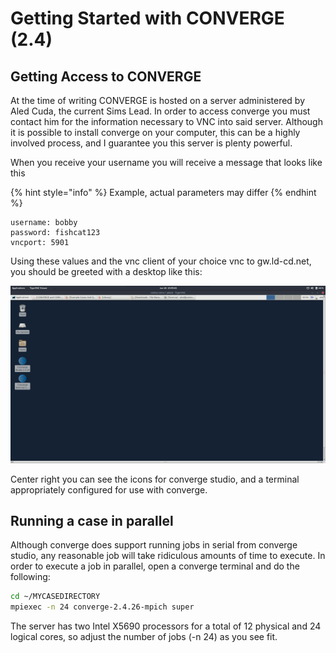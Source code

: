 # Getting Started with CONVERGE \(2.4\)

## Getting Access to CONVERGE

At the time of writing CONVERGE is hosted on a server administered by Aled Cuda, the current Sims Lead. In order to access converge you must contact him for the information necessary to VNC into said server. Although it is possible to install converge on your computer, this can be a highly involved process, and I guarantee you this server is plenty powerful.

When you receive your username you will receive a message that looks like this

{% hint style="info" %}
Example, actual parameters may differ
{% endhint %}

```
username: bobby
password: fishcat123
vncport: 5901
```

Using these values and the vnc client of your choice vnc to gw.ld-cd.net, you should be greeted with a desktop like this:

![centos-sims desktop](../../.gitbook/assets/screenshot-from-2019-06-18-19-55-02.png)

Center right you can see the icons for converge studio, and a terminal appropriately configured for use with converge.

## Running a case in parallel

Although converge does support running jobs in serial from converge studio, any reasonable job will take ridiculous amounts of time to execute. In order to execute a job in parallel, open a converge terminal and do the following:

```bash
cd ~/MYCASEDIRECTORY
mpiexec -n 24 converge-2.4.26-mpich super
```

The server has two Intel X5690 processors for a total of 12 physical and 24 logical cores, so adjust the number of jobs \(-n 24\) as you see fit.

